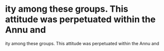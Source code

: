 # ity among these groups. This attitude was perpetuated within the Annu and

ity among these groups. This attitude was perpetuated within the Annu and